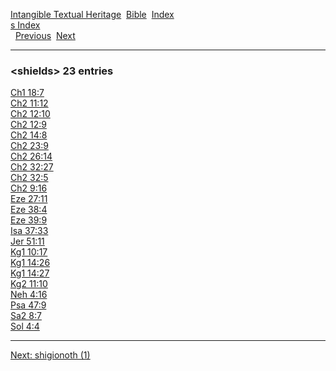 [Intangible Textual Heritage](../../index)  [Bible](../index) 
[Index](index)   
[s Index](_s_)  
  [Previous](c10260)  [Next](c10262) 

------------------------------------------------------------------------

### &lt;shields&gt; 23 entries

[Ch1 18:7](../kjv/ch1018.htm#007)  
[Ch2 11:12](../kjv/ch2011.htm#012)  
[Ch2 12:10](../kjv/ch2012.htm#010)  
[Ch2 12:9](../kjv/ch2012.htm#009)  
[Ch2 14:8](../kjv/ch2014.htm#008)  
[Ch2 23:9](../kjv/ch2023.htm#009)  
[Ch2 26:14](../kjv/ch2026.htm#014)  
[Ch2 32:27](../kjv/ch2032.htm#027)  
[Ch2 32:5](../kjv/ch2032.htm#005)  
[Ch2 9:16](../kjv/ch2009.htm#016)  
[Eze 27:11](../kjv/eze027.htm#011)  
[Eze 38:4](../kjv/eze038.htm#004)  
[Eze 39:9](../kjv/eze039.htm#009)  
[Isa 37:33](../kjv/isa037.htm#033)  
[Jer 51:11](../kjv/jer051.htm#011)  
[Kg1 10:17](../kjv/kg1010.htm#017)  
[Kg1 14:26](../kjv/kg1014.htm#026)  
[Kg1 14:27](../kjv/kg1014.htm#027)  
[Kg2 11:10](../kjv/kg2011.htm#010)  
[Neh 4:16](../kjv/neh004.htm#016)  
[Psa 47:9](../kjv/psa047.htm#009)  
[Sa2 8:7](../kjv/sa2008.htm#007)  
[Sol 4:4](../kjv/sol004.htm#004)  

------------------------------------------------------------------------

[Next: shigionoth (1)](c10262)
